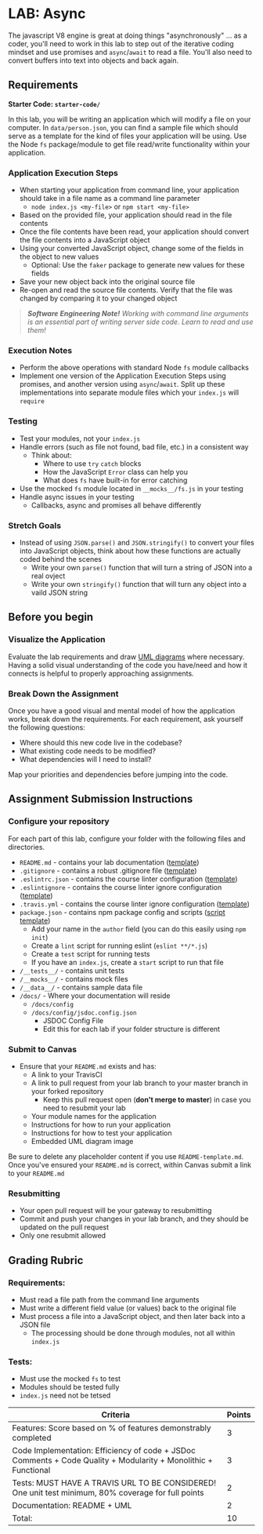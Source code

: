 # LAB: Async

The javascript V8 engine is great at doing things "asynchronously" ... as a coder, you'll need to work in this lab to step out of the iterative coding mindset and use promises and `async`/`await` to read a file. You'll also need to convert buffers into text into objects and back again.

## Requirements
**Starter Code: `starter-code/`**

In this lab, you will be writing an application which will modify a file on your computer. In `data/person.json`, you can find a sample file which should serve as a template for the kind of files your application will be using. Use the Node `fs` package/module to get file read/write functionality within your application. 

### Application Execution Steps
* When starting your application from command line, your application should take in a file name as a command line parameter
    - `node index.js <my-file>` or `npm start <my-file>`
* Based on the provided file, your application should read in the file contents
* Once the file contents have been read, your application should convert the file contents into a JavaScript object
* Using your converted JavaScript object, change some of the fields in the object to new values
    - Optional: Use the `faker` package to generate new values for these fields
* Save your new object back into the original source file
* Re-open and read the source file contents. Verify that the file was changed by comparing it to your changed object 

>***Software Engineering Note!***
*Working with command line arguments is an essential part of writing server side code. Learn to read and use them!*

### Execution Notes

* Perform the above operations with standard Node `fs` module callbacks
* Implement one version of the Application Execution Steps using promises, and another version using `async`/`await`. Split up these implementations into separate module files which your `index.js` will `require`

### Testing
* Test your modules, not your `index.js`
* Handle errors (such as file not found, bad file, etc.) in a consistent way
    - Think about: 
        + Where to use `try` `catch` blocks
        + How the JavaScript `Error` class can help you
        + What does `fs` have built-in for error catching
* Use the mocked `fs` module located in `__mocks__/fs.js` in your testing
* Handle async issues in your testing
    - Callbacks, async and promises all behave differently
        
### Stretch Goals
* Instead of using `JSON.parse()` and `JSON.stringify()` to convert your files into JavaScript objects, think about how these functions are actually coded behind the scenes
    - Write your own `parse()` function that will turn a string of JSON into a real ovject
    - Write your own `stringify()` function that will turn any object into a vaild JSON string

## Before you begin

### Visualize the Application
Evaluate the lab requirements and draw [UML diagrams](https://github.com/codefellows/seattle-javascript-401n14/tree/master/reference/submission-instructions/labs#compose-a-uml-or-processdata-flow-diagram-for-every-application) where necessary. Having a solid visual understanding of the code you have/need and how it connects is helpful to properly approaching assignments.

### Break Down the Assignment 
Once you have a good visual and mental model of how the application works, break down the requirements. For each requirement, ask yourself the following questions:

* Where should this new code live in the codebase?
* What existing code needs to be modified?
* What dependencies will I need to install?

Map your priorities and dependencies before jumping into the code.

## Assignment Submission Instructions
### Configure your repository
For each part of this lab, configure your folder with the following files and directories.

* `README.md` - contains your lab documentation ([template](https://github.com/codefellows/seattle-javascript-401n14/blob/master/reference/submission-instructions/labs/README-template.md))
* `.gitignore` - contains a robust .gitignore file ([template](https://github.com/codefellows/seattle-javascript-401n14/blob/master/configs/.gitignore))
* `.eslintrc.json` - contains the course linter configuration ([template](https://github.com/codefellows/seattle-javascript-401n14/blob/master/configs/.eslintrc.json))
* `.eslintignore` - contains the course linter ignore configuration ([template](https://github.com/codefellows/seattle-javascript-401n14/blob/master/configs/.eslintignore))
* `.travis.yml` - contains the course linter ignore configuration ([template](https://github.com/codefellows/seattle-javascript-401n14/blob/master/configs/.travis.yml))
* `package.json` - contains npm package config and scripts ([script template](https://github.com/codefellows/seattle-javascript-401n14/blob/master/configs/package.json.notes))
    - Add your name in the `author` field (you can do this easily using `npm init`)
    - Create a `lint` script for running eslint (`eslint **/*.js`)
    - Create a `test` script for running tests
    - If you have an `index.js`, create a `start` script to run that file
* `/__tests__/` - contains unit tests
* `/__mocks__/` - contains mock files
* `/__data__/` - contains sample data file
* `/docs/` - Where your documentation will reside
    - `/docs/config`
    - `/docs/config/jsdoc.config.json`
        + JSDOC Config File
        + Edit this for each lab if your folder structure is different

### Submit to Canvas
* Ensure that your `README.md` exists and has: 
    - A link to your TravisCI 
    - A link to pull request from your lab branch to your master branch in your forked repository
        + Keep this pull request open (**don't merge to master**) in case you need to resubmit your lab
    - Your module names for the application
    - Instructions for how to run your application
    - Instructions for how to test your application
    - Embedded UML diagram image

Be sure to delete any placeholder content if you use `README-template.md`. Once you've ensured your `README.md` is correct, within Canvas submit a link to your `README.md`

### Resubmitting
* Your open pull request will be your gateway to resubmitting
* Commit and push your changes in your lab branch, and they should be updated on the pull request
* Only one resubmit allowed

## Grading Rubric
### Requirements: 
* Must read a file path from the command line arguments
* Must write a different field value (or values) back to the original file
* Must process a file into a JavaScript object, and then later back into a JSON file
    - The processing should be done through modules, not all within `index.js`

### Tests: 
* Must use the mocked `fs` to test
* Modules should be tested fully
* `index.js` need not be tetsed 


| Criteria | Points |
|---|---|
| Features: Score based on % of features demonstrably completed | 3 |
| Code Implementation: Efficiency of code + JSDoc Comments + Code Quality + Modularity + Monolithic + Functional  | 3 |
| Tests: MUST HAVE A TRAVIS URL TO BE CONSIDERED! One unit test minimum, 80% coverage for full points | 2 |
| Documentation: README + UML | 2 |
| Total: | 10 |
